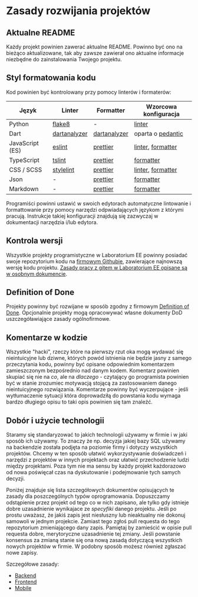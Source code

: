 # Zasady rozwijania projektów

## Aktualne README
Każdy projekt powinien zawerać aktualne README. Powinno być ono na bieżąco aktualizowane, tak aby zawsze zawierał ono aktualne informacje niezbędne do zainstalowania Twojego projektu.

## Styl formatowania kodu
Kod powinien być kontrolowany przy pomocy linterów i formaterów:

| Język           | Linter         | Formatter      | Wzorcowa konfiguracja
| ----------------| ---------------|----------------| -----
| Python          | [flake8]       | -              | [linter][flake8-conf]
| Dart            | [dartanalyzer] | [dartanalyzer] | oparta o [pedantic]
| JavaScript (ES) | [eslint]       | [prettier]     | [linter][eslint-conf], [formatter][prettier-conf]
| TypeScript      | [tslint]       | [prettier]     | [formatter][prettier-conf]
| CSS / SCSS      | [stylelint]    | [prettier]     | [linter][stylelint-conf], [formatter][prettier-conf]
| Json            | -              | [prettier]     | [formatter][prettier-conf]
| Markdown        | -              | [prettier]     | [formatter][prettier-conf]

[flake8]: http://flake8.pycqa.org/
[flake8-conf]: https://github.com/EE/generator-ee/blob/develop/%7B%7Bcookiecutter.project_slug%7D%7D/tox.ini
[eslint]: https://eslint.org/
[eslint-conf]: https://github.com/EE/generator-ee/blob/develop/%7B%7Bcookiecutter.project_slug%7D%7D/.eslintrc.yml
[prettier]: https://prettier.io/
[prettier-conf]: https://github.com/EE/generator-ee/blob/develop/%7B%7Bcookiecutter.project_slug%7D%7D/.prettierrc
[tslint]: https://palantir.github.io/tslint/
[stylelint]: https://stylelint.io/
[stylelint-conf]: https://github.com/EE/generator-ee/blob/develop/%7B%7Bcookiecutter.project_slug%7D%7D/.stylelintrc
[dartanalyzer]: https://dart.dev/tools/dartanalyzer
[pedantic]: https://pub.dev/packages/pedantic#using-the-lints

Programiści powinni ustawić w swoich edytorach automatyczne lintowanie i formattowanie przy pomocy narzędzi odpwiadających językom z którymi pracują. Instrukcje takiej konfiguracji znajdują się zazwyczaj w dokumentacji narzędzia i/lub edytora.

## Kontrola wersji
Wszystkie projekty programistyczne w Laboratorium EE powinny posiadać swoje repozytorium kodu na [firmowym Githubie](https://github.com/EE/), zawierające najnowszą wersję kodu projektu. [Zasady pracy z gitem w Laboratorium EE opisane są w osobnym dokumencie](gitflow/command_line_guide.md).

## Definition of Done
Projekty powinny być rozwijane w sposób zgodny z firmowym [Definition of Done](https://eetools.laboratorium.ee/strony/dod/). Opcjonalnie projekty mogą opracowywać własne dokumenty DoD uszczegóławiające zasady ogólnofirmowe.

## Komentarze w kodzie
Wszystkie "hacki", rzeczy które na pierwszy rzut oka mogą wydawać się nieintuicyjne lub dziwne, których powód istnienia nie będzie jasny z samego przeczytania kodu, powinny być opisane odpowiednim komentarzem zamieszczonym bezpośrednio nad danym kodem. Komentarz powinien skupiać się nie na *co*, ale na *dlaczego* - czytający go programista powinien być w stanie zrozumiec motywacją stojącą za zastosowaniem danego nieintuicyjnego rozwiązania. Komentarze powinny być wyczerpujące - jeśli wytłumaczenie sytuacji która doprowadziłą do powstania kodu wymaga bardzo długiego opisu to taki opis powinien się tam znaleźć.

## Dobór i użycie technologii
Staramy się standaryzować to jakich technologii używamy w firmie i w jaki sposób ich używamy. To znaczy że np. decyzja jakiej bazy SQL używamy na backendzie została podjęta na poziomie firmy i dotyczy wszystkich projektów. Chcemy w ten sposób ułatwić wykorzystywanie doświadczeń i narzędzi z projektów w innych projektach oraz ułatwić przechodzenie ludzi między projektami. Poza tym nie ma sensu by każdy projekt każdorazowo od nowa poświęcał czas na dyskutowanie i podejmowanie tych samych decyzji. 

Poniżej znajduje się lista szczegółowych dokumentów opisujących te zasady dla poszczególnych typów oprogramowania. Dopuszczamy odstąpienie przez projekt od tego co w nich zapisano, ale tylko gdy istnieje dobre uzasadnienie wynikajace ze *specyfiki* danego projektu. Jeśli po prostu uważasz, że jakiś zapis jest niesłuszny lub nieaktualny nie dokonuj samowoli w jednym projekcie. Zamiast tego zgłoś pull requesta do tego repozytorium zmieniającego dany zapis. Pamiętaj by zamieścić w opisie pull requesta dobre, merytoryczne uzasadnienie tej zmiany. Jeśli powstanie konsensus za zmianą stanie się ona nową zasadą dotyczącą wszystkich nowych projektów w firmie. W podobny sposób możesz również zgłaszać nowe zapisy.

Szczegółowe zasady:
* [Backend](project_development_backend.md)
* [Frontend](project_development_frontend.md)
* [Mobile](project_development_mobile.md)
